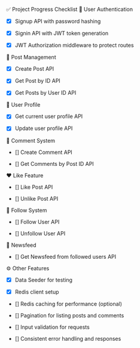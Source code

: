 ✅ Project Progress Checklist
🔐 User Authentication
- [x] Signup API with password hashing

- [x] Signin API with JWT token generation

- [x] JWT Authorization middleware to protect routes

📝 Post Management
- [x] Create Post API

- [x] Get Post by ID API

- [x] Get Posts by User ID API

👤 User Profile
- [x] Get current user profile API

- [x] Update user profile API

💬 Comment System
- [] Create Comment API

- [] Get Comments by Post ID API

❤️ Like Feature
- [] Like Post API

- [] Unlike Post API

🔗 Follow System
- [] Follow User API

- [] Unfollow User API

📰 Newsfeed
- [] Get Newsfeed from followed users API

⚙️ Other Features
- [x] Data Seeder for testing

- [x] Redis client setup

- [] Redis caching for performance (optional)

- [] Pagination for listing posts and comments

- [] Input validation for requests

- [] Consistent error handling and responses